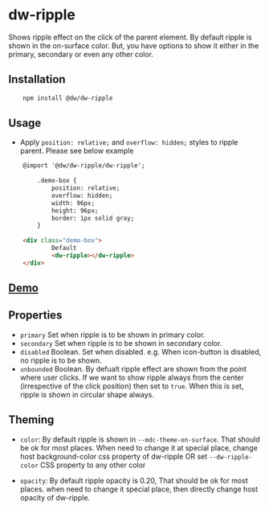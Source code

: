 # dw-ripple

Shows ripple effect on the click of the parent element. By default ripple is shown in the on-surface color. But, you have options to show it either in the primary, secondary or even any other color.

## Installation

```html
	npm install @dw/dw-ripple
```

## Usage
- Apply `position: relative;` and `overflow: hidden;` styles to ripple parent. Please see below example

```html
    @import '@dw/dw-ripple/dw-ripple';
		
		.demo-box {
			position: relative;
			overflow: hidden;
			width: 96px;
			height: 96px;
			border: 1px solid gray;
		}
		
    <div class="demo-box">
			Default
			<dw-ripple></dw-ripple>
    </div>
```

## [Demo](https://dreamworldsolutions.github.io/dw-ripple/demo/index.html)

## Properties
- `primary` Set when ripple is to be shown in primary color.
- `secondary` Set when ripple is to be shown in secondary color.
- `disabled` Boolean. Set when disabled. e.g. When icon-button is disabled, no ripple is to be shown.
- `unbounded` Boolean. By defualt ripple effect are shown from the point where user clicks. If we want to show ripple always from the center (irrespective of the click position) then set to `true`. When this is set, ripple is shown in circular shape always.

## Theming
- `color`: By default ripple is shown in `--mdc-theme-on-surface`. That should be ok for most places. When need to change it at special place, change host background-color css property of dw-ripple OR set `--dw-ripple-color` CSS property to any other color

- `opacity`: By default ripple opacity is 0.20, That should be ok for most places. when need to change it special place, then directly change host opacity of dw-ripple.
